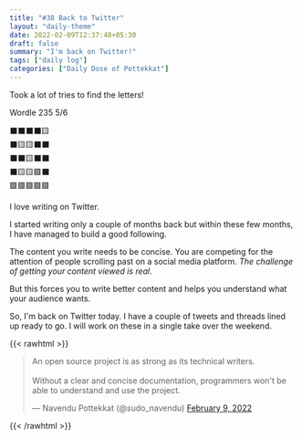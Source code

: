 ```yaml
---
title: "#38 Back to Twitter"
layout: "daily-theme"
date: 2022-02-09T12:37:48+05:30
draft: false
summary: "I'm back on Twitter!"
tags: ["daily log"]
categories: ["Daily Dose of Pottekkat"]
---
```


Took a lot of tries to find the letters!

Wordle 235 5/6

⬛⬛⬛⬛🟨\
⬛🟨🟨⬛⬛\
⬛⬛🟨⬛⬛\
⬛🟨🟨🟩⬛\
🟩🟩🟩🟩🟩

I love writing on Twitter.

I started writing only a couple of months back but within these few months, I have managed to build a good following.

The content you write needs to be concise. You are competing for the attention of people scrolling past on a social media platform. _The challenge of getting your content viewed is real_.

But this forces you to write better content and helps you understand what your audience wants.

So, I'm back on Twitter today. I have a couple of tweets and threads lined up ready to go. I will work on these in a single take over the weekend.

{{< rawhtml >}}
<blockquote class="twitter-tweet"><p lang="en" dir="ltr">An open source project is as strong as its technical writers.<br><br>Without a clear and concise documentation, programmers won&#39;t be able to understand and use the project.</p>&mdash; Navendu Pottekkat (@sudo_navendu) <a href="https://twitter.com/sudo_navendu/status/1491452098608865284?ref_src=twsrc%5Etfw">February 9, 2022</a></blockquote> <script async src="https://platform.twitter.com/widgets.js" charset="utf-8"></script>
{{< /rawhtml >}}
